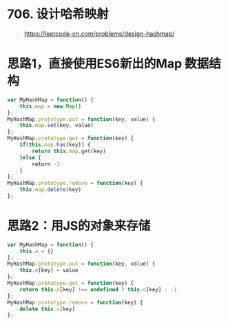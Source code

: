 # 706. 设计哈希映射

> https://leetcode-cn.com/problems/design-hashmap/

# 思路1，直接使用ES6新出的Map 数据结构
```js
var MyHashMap = function() {
    this.map = new Map()
};
MyHashMap.prototype.put = function(key, value) {
    this.map.set(key, value)
};
MyHashMap.prototype.get = function(key) {
    if(this.map.has(key)) {
        return this.map.get(key)
    }else {
        return -1
    }
};
MyHashMap.prototype.remove = function(key) {
    this.map.delete(key)
};
```

# 思路2：用JS的对象来存储

```js
var MyHashMap = function() {
    this.o = {}
};
MyHashMap.prototype.put = function(key, value) {
    this.o[key] = value
};
MyHashMap.prototype.get = function(key) {
    return this.o[key] !== undefined ? this.o[key] : -1
};
MyHashMap.prototype.remove = function(key) {
    delete this.o[key]
};
```